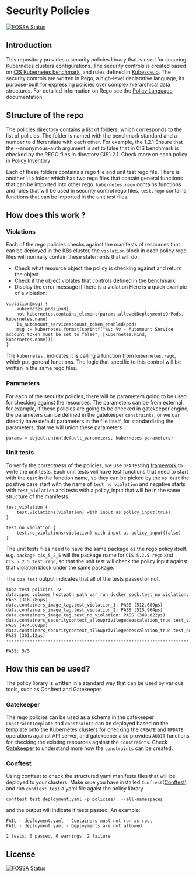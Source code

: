 # Security Policies
[![FOSSA Status](https://app.fossa.com/api/projects/git%2Bgithub.com%2Fraspbernetes%2Fk8s-security-policies.svg?type=shield)](https://app.fossa.com/projects/git%2Bgithub.com%2Fraspbernetes%2Fk8s-security-policies?ref=badge_shield)

## Introduction
This repository provides a security policies library that is used for securing Kubernetes clusters configurations. The security controls is created based on [CIS Kubernetes benchmark](https://cloud.google.com/kubernetes-engine/docs/concepts/cis-benchmarks) ,and rules defined in [Kubesce.io](https://kubesec.io/). 
The security controls are written in Rego, a high-level declarative language, its purpose-built for expressing policies over complex hierarchical data structures. For detailed information on Rego see the [Policy Language](https://www.openpolicyagent.org/docs/latest/policy-language/) documentation.  

## Structure of the repo
The policies directory contains a list of folders, which corresponds to the list of policies. The folder is named with the benchmark standard and a number to differentiate with each other. For example, the 1.2.1 Ensure that the --anonymous-auth argument is set to false that in CIS benchmark is checked by the REGO files in directory CIS1.2.1. Check more on each policy in [Policy Inventory](policies/POLICIES.md)

Each of these folders contains a rego file and unit test rego file. There is another `lib` folder which has two rego files that contain general functions that can be imported into other rego. `kubernetes.rego` contains functions and rules that will be used in security control rego files, `test.rego` contains functions that can be imported in the unit test files.

## How does this work ?

### Violations
Each of the rego policies checks against the manifests of resources that can be deployed in the K8s cluster, the `violation` block in each policy rego files will normally contain these statements that will do:
- Check what resource object the policy is checking against and return the object
- Check if the object violates that controls defined in the benchmark
- Display the error message if there is a violation
Here is a quick example of a violation:
```
violation[msg] {
    kubernetes.pods[pod]
    not kubernetes.contains_element(params.allowedDeploymentsOrPods, kubernetes.name)
    is_automount_serviceaccount_token_enabled(pod)
    msg := kubernetes.format(sprintf("%v: %v - Automount Service account token must be set to false", [kubernetes.kind, kubernetes.name]))
}
```
The `kubernetes.` indicates it is calling a function from `kubernetes.rego`, which put general functions. The logic that specific to this control will be written in the same rego files.

### Parameters
For each of the security policies, there will be parameters going to be used for checking against the resources. The parameters can be from external, for example, if these policies are going to be checked in gatekeeper engine, the parameters can be defined in the gatekeeper `constraints`, or we can directly have default parameters in the file itself, for standardizing the parameters, that we will union these parameters 
```
params = object.union(default_parameters, kubernetes.parameters)

```
### Unit tests 
To verify the correctness of the policies, we use `OPA` testing [framework](https://www.openpolicyagent.org/docs/v0.12.2/how-do-i-test-policies/) to write the unit tests.
Each unit tests will have test functions that need to start with the `test` in the function name, so they can be picked by the `op test` the positive case start with the name of `test_no_violation` and negative starts with `test_violation` and tests with a policy_input that will be in the same structure of the manifests. 
```
test_violation {
    test.violations(violation) with input as policy_input(true)
}

test_no_violation {
    test.no_violations(violation) with input as policy_input(false)
}
```
The unit tests files need to have the same package as the rego policy itself. e.g.
`package cis_5_2_5` will the package name for `CIS.5.2.5.rego` and `CIS.5.2.5_test.rego`, so that the unit test will check the policy input against that violation block under the same package.

The `opa test` output indicates that all of the tests passed or not.
```
$opa test policies -v
data.spec_volumes_hostpath_path_var_run_docker_sock.test_no_violation: PASS (318.786µs)
data.containers_image_tag.test_violation_1: PASS (512.689µs)
data.containers_image_tag.test_violation_2: PASS (515.964µs)
data.containers_image_tag.test_no_violation: PASS (389.822µs)
data.containers_securitycontext_allowprivilegedeescalation_true.test_violation: PASS (474.668µs)
data.containers_securitycontext_allowprivilegedeescalation_true.test_no_violation: PASS (361.12µs)
--------------------------------------------------------------------------------
PASS: 5/5
```

## How this can be used?
The policy library is written in a standard way that can be used by various tools, such as Conftest and Gatekeeper.
### Gatekeeper
The rego policies can be used as a schema in the gatekeeper `ConstraintTemplate` and `constraints` can be deployed based on the template onto the Kubernetes clusters for checking the `CREATE` and `UPDATE` operations against API server, and gatekeeper also provides `AUDIT` functions for checking the existing resources against the `constraints`. Check [Gatekeeper](https://github.com/open-policy-agent/gatekeeper) to understand more how the `constraints` can be created.

### Conftest
Using conftest to check the structured yaml manifests files that will be deployed to your clusters.
Make srue you have installed `Conftest`([Conftest](https://github.com/open-policy-agent/conftest)) and run `conftest test` a yaml file agaist the policy library
```
conftest test deployment.yaml -p policies/. --all-namespaces  
```
and the output will indicate if tests passed. An example:
```
FAIL - deployment.yaml - Containers must not run as root
FAIL - deployment.yaml - Deployments are not allowed

2 tests, 0 passed, 0 warnings, 2 failure
```


## License
[![FOSSA Status](https://app.fossa.com/api/projects/git%2Bgithub.com%2Fraspbernetes%2Fk8s-security-policies.svg?type=large)](https://app.fossa.com/projects/git%2Bgithub.com%2Fraspbernetes%2Fk8s-security-policies?ref=badge_large)